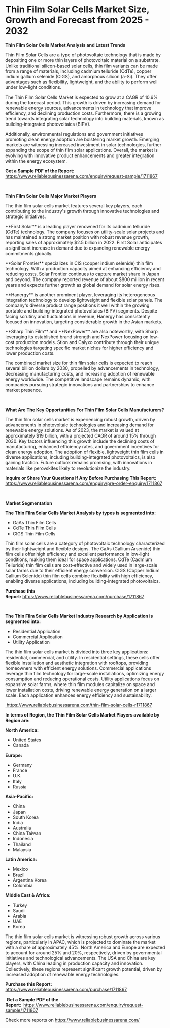 <p><h1>Thin Film Solar Cells Market Size, Growth and Forecast from 2025 - 2032</h1></p><p><strong>Thin Film Solar Cells Market Analysis and Latest Trends</strong></p>
<p><p>Thin Film Solar Cells are a type of photovoltaic technology that is made by depositing one or more thin layers of photovoltaic material on a substrate. Unlike traditional silicon-based solar cells, thin film variants can be made from a range of materials, including cadmium telluride (CdTe), copper indium gallium selenide (CIGS), and amorphous silicon (a-Si). They offer advantages such as flexibility, lightweight, and the ability to perform well under low-light conditions.</p><p>The Thin Film Solar Cells Market is expected to grow at a CAGR of 10.6% during the forecast period. This growth is driven by increasing demand for renewable energy sources, advancements in technology that improve efficiency, and declining production costs. Furthermore, there is a growing trend towards integrating solar technology into building materials, known as building-integrated photovoltaics (BIPV).</p><p>Additionally, environmental regulations and government initiatives promoting clean energy adoption are bolstering market growth. Emerging markets are witnessing increased investment in solar technologies, further expanding the scope of thin film solar applications. Overall, the market is evolving with innovative product enhancements and greater integration within the energy ecosystem.</p></p>
<p><strong>Get a Sample PDF of the Report:&nbsp;</strong> <a href="https://www.reliablebusinessarena.com/enquiry/request-sample/1711867?utm_campaign=2990&utm_medium=2&utm_source=Github&utm_content=ia&utm_term=27032025&utm_id=thin-film-solar-cells">https://www.reliablebusinessarena.com/enquiry/request-sample/1711867</a></p>
<p>&nbsp;</p>
<p><strong>Thin Film Solar Cells Major Market Players</strong></p>
<p><p>The thin film solar cells market features several key players, each contributing to the industry's growth through innovative technologies and strategic initiatives. </p><p>**First Solar** is a leading player renowned for its cadmium telluride (CdTe) technology. The company focuses on utility-scale solar projects and has maintained a strong market position with robust revenue growth, reporting sales of approximately $2.5 billion in 2022. First Solar anticipates a significant increase in demand due to expanding renewable energy commitments globally.</p><p>**Solar Frontier** specializes in CIS (copper indium selenide) thin film technology. With a production capacity aimed at enhancing efficiency and reducing costs, Solar Frontier continues to capture market share in Japan and beyond. The company reported revenue of about $800 million in recent years and expects further growth as global demand for solar energy rises.</p><p>**Hanergy** is another prominent player, leveraging its heterogeneous integration technology to develop lightweight and flexible solar panels. The company's diverse product range positions it well within the growing portable and building-integrated photovoltaics (BIPV) segments. Despite facing scrutiny and fluctuations in revenue, Hanergy has consistently focused on innovation, targeting considerable growth in the Asian markets.</p><p>**Sharp Thin Film** and **NexPower** are also noteworthy, with Sharp leveraging its established brand strength and NexPower focusing on low-cost production models. Stion and Calyxo contribute through their unique technologies targeting specific market niches for higher efficiency and lower production costs.</p><p>The combined market size for thin film solar cells is expected to reach several billion dollars by 2030, propelled by advancements in technology, decreasing manufacturing costs, and increasing adoption of renewable energy worldwide. The competitive landscape remains dynamic, with companies pursuing strategic innovations and partnerships to enhance market presence.</p></p>
<p>&nbsp;</p>
<p><strong>What Are The Key Opportunities For Thin Film Solar Cells Manufacturers?</strong></p>
<p><p>The thin film solar cells market is experiencing robust growth, driven by advancements in photovoltaic technologies and increasing demand for renewable energy solutions. As of 2023, the market is valued at approximately $19 billion, with a projected CAGR of around 15% through 2030. Key factors influencing this growth include the declining costs of manufacturing, enhanced efficiency rates, and government incentives for clean energy adoption. The adoption of flexible, lightweight thin film cells in diverse applications, including building-integrated photovoltaics, is also gaining traction. Future outlook remains promising, with innovations in materials like perovskites likely to revolutionize the industry.</p></p>
<p><strong>Inquire or Share Your Questions If Any Before Purchasing This Report:</strong> <a href="https://www.reliablebusinessarena.com/enquiry/pre-order-enquiry/1711867?utm_campaign=2990&utm_medium=2&utm_source=Github&utm_content=ia&utm_term=27032025&utm_id=thin-film-solar-cells">https://www.reliablebusinessarena.com/enquiry/pre-order-enquiry/1711867</a></p>
<p>&nbsp;</p>
<p><strong>Market Segmentation</strong></p>
<p><strong>The Thin Film Solar Cells Market Analysis by types is segmented into:</strong></p>
<p><ul><li>GaAs Thin Film Cells</li><li>CdTe Thin Film Cells</li><li>CIGS Thin Film Cells</li></ul></p>
<p><p>Thin film solar cells are a category of photovoltaic technology characterized by their lightweight and flexible designs. The GaAs (Gallium Arsenide) thin film cells offer high efficiency and excellent performance in low-light conditions, making them ideal for space applications. CdTe (Cadmium Telluride) thin film cells are cost-effective and widely used in large-scale solar farms due to their efficient energy conversion. CIGS (Copper Indium Gallium Selenide) thin film cells combine flexibility with high efficiency, enabling diverse applications, including building-integrated photovoltaics.</p></p>
<p><strong>Purchase this Report:&nbsp;</strong><a href="https://www.reliablebusinessarena.com/purchase/1711867?utm_campaign=2990&utm_medium=2&utm_source=Github&utm_content=ia&utm_term=27032025&utm_id=thin-film-solar-cells">https://www.reliablebusinessarena.com/purchase/1711867</a></p>
<p>&nbsp;</p>
<p><strong>The Thin Film Solar Cells Market Industry Research by Application is segmented into:</strong></p>
<p><ul><li>Residential Application</li><li>Commercial Application</li><li>Utility Application</li></ul></p>
<p><p>The thin film solar cells market is divided into three key applications: residential, commercial, and utility. In residential settings, these cells offer flexible installation and aesthetic integration with rooftops, providing homeowners with efficient energy solutions. Commercial applications leverage thin film technology for large-scale installations, optimizing energy consumption and reducing operational costs. Utility applications focus on expansive solar farms, where thin film modules capitalize on space and lower installation costs, driving renewable energy generation on a larger scale. Each application enhances energy efficiency and sustainability.</p></p>
<p><a href="https://www.reliablebusinessarena.com/thin-film-solar-cells-r1711867?utm_campaign=2990&utm_medium=2&utm_source=Github&utm_content=ia&utm_term=27032025&utm_id=thin-film-solar-cells">&nbsp;https://www.reliablebusinessarena.com/thin-film-solar-cells-r1711867</a></p>
<p><strong>In terms of Region, the Thin Film Solar Cells Market Players available by Region are:</strong></p>
<p>
    <p> <strong> North America: </strong>
        <ul>
            <li>United States</li>
            <li>Canada</li>
        </ul>
        </p> 
    <p> <strong> Europe: </strong>
        <ul>
            <li>Germany</li>
            <li>France</li>
            <li>U.K.</li>
            <li>Italy</li>
            <li>Russia</li>
        </ul>
        </p> 
    <p> <strong> Asia-Pacific: </strong>
        <ul>
            <li>China</li>
            <li>Japan</li>
            <li>South Korea</li>
            <li>India</li>
            <li>Australia</li>
            <li>China Taiwan</li>
            <li>Indonesia</li>
            <li>Thailand</li>
            <li>Malaysia</li>
        </ul>
        </p> 
    <p> <strong> Latin America: </strong>
        <ul>
            <li>Mexico</li>
            <li>Brazil</li>
            <li>Argentina Korea</li>
            <li>Colombia</li>
        </ul>
        </p> 
    <p> <strong> Middle East & Africa: </strong>
        <ul>
            <li>Turkey</li>
            <li>Saudi</li>
            <li>Arabia</li>
            <li>UAE</li>
            <li>Korea</li>
        </ul>
    </p>
    </p>
<p><p>The thin film solar cells market is witnessing robust growth across various regions, particularly in APAC, which is projected to dominate the market with a share of approximately 45%. North America and Europe are expected to account for around 25% and 20%, respectively, driven by governmental initiatives and technological advancements. The USA and China are key players, with China leading in production capacity and innovation. Collectively, these regions represent significant growth potential, driven by increased adoption of renewable energy technologies.</p></p>
<p><strong>Purchase this Report: </strong><a href="https://www.reliablebusinessarena.com/purchase/1711867?utm_campaign=2990&utm_medium=2&utm_source=Github&utm_content=ia&utm_term=27032025&utm_id=thin-film-solar-cells">https://www.reliablebusinessarena.com/purchase/1711867</a></p>
<p>&nbsp;<strong>Get a Sample PDF of the Report:&nbsp;&nbsp;</strong><a href="https://www.reliablebusinessarena.com/enquiry/request-sample/1711867?utm_campaign=2990&utm_medium=2&utm_source=Github&utm_content=ia&utm_term=27032025&utm_id=thin-film-solar-cells">https://www.reliablebusinessarena.com/enquiry/request-sample/1711867</a></p>
<p><strong></strong></p>
<p>Check more reports on <a href="https://www.reliablebusinessarena.com/?utm_campaign=2990&utm_medium=2&utm_source=Github&utm_content=ia&utm_term=27032025&utm_id=thin-film-solar-cells">https://www.reliablebusinessarena.com/</a></p>